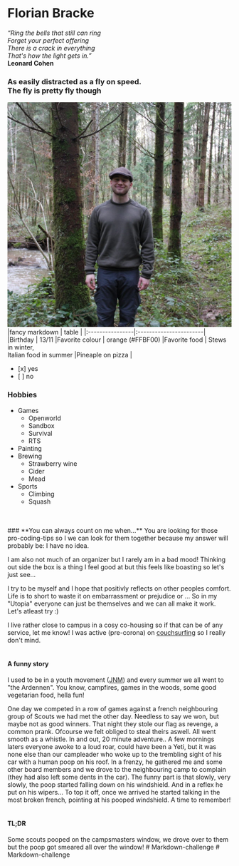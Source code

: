# **Florian Bracke**

*“Ring the bells that still can ring
<br>
Forget your perfect offering
<br>
There is a crack in everything
<br>
That's how the light gets in.”*
 <br>**Leonard Cohen**

### As easily distracted as a fly on speed. <br> The fly is pretty fly though <br>

![Photo of me](foto.jpg)
<br>
|fancy markdown |   table             |
|:----------------|:-----------------------|  
|Birthday              | 13/11
|Favorite colour       | orange (#FFBF00) 
|Favorite food         | Stews in winter, <br> Italian food in summer 
|Pineaple on pizza    |  <ul><li> [x] yes</li><li> [ ] no</li></ul>
 

### **Hobbies** 
* Games 
   * Openworld
   * Sandbox 
   * Survival
   * RTS
* Painting
* Brewing  
   * Strawberry wine
   * Cider
   * Mead 
* Sports
   * Climbing
   * Squash
<br>
<br>
### **You can always count on me when...**
You are looking for those pro-coding-tips so I we can look for them together because my answer will probably be: I have no idea.

I am also not much of an organizer but I rarely am in a bad mood! 
Thinking out side the box is a thing I feel good at but this feels like boasting so let's just see...

I try to be myself and I hope that positivly reflects on other peoples comfort. Life is to short to waste it on embarrassment or prejudice or ...
So in my "Utopia" everyone can just be themselves and we can all make it work. Let's atleast try :)  

I live rather close to campus in a cosy co-housing so if that can be of any service, let me know! I was active (pre-corona) on [couchsurfing](https://www.couchsurfing.com/) so I really don't mind. 
<br>
<br>

#### **A funny story**
I used to be in a youth movement ([JNM](https://www.jnm.be/)) and every summer we all went to "the Ardennen". You know, campfires, games in the woods, some good vegetarian food, hella fun! 

One day we competed in a row of games against a french neighbouring group of Scouts we had met the other day.
Needless to say we won, but maybe not as good winners. 
That night they stole our flag as revenge, a common prank. 
Ofcourse  we felt obliged to steal theirs aswell.
All went smooth as a whistle. In and out, 20 minute adventure..
A few mornings laters everyone awoke to a loud roar, could have been a Yeti, but it was none else than our campleader who woke up to the trembling sight of his car with a human poop on his roof.
In a frenzy, he gathered me and some other board members and we drove to the neighbouring camp to complain (they had also left some dents in the car). The funny part is that slowly, very slowly, the poop started falling down on his windshield. And in a reflex he put on his wipers... To top it off, once we arrived he started talking in the most broken french, pointing at his pooped windshield. A time to remember!
<br>
<br>

#### **TL;DR**
Some scouts pooped on the campsmasters window, we drove over to them but the poop got smeared all over the window!
#   M a r k d o w n - c h a l l e n g e 
 
 #   M a r k d o w n - c h a l l e n g e 
 
 